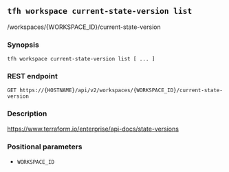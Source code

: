 ## `tfh workspace current-state-version list`

/workspaces/{WORKSPACE_ID}/current-state-version

### Synopsis

    tfh workspace current-state-version list [ ... ]

### REST endpoint

    GET https://{HOSTNAME}/api/v2/workspaces/{WORKSPACE_ID}/current-state-version

### Description

https://www.terraform.io/enterprise/api-docs/state-versions

### Positional parameters

* `WORKSPACE_ID`

